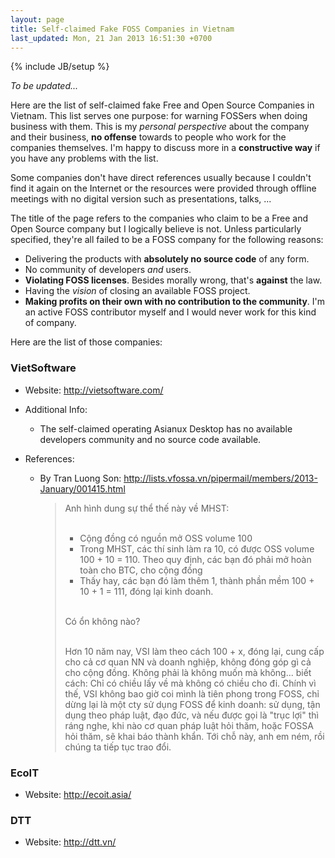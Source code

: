 ```yaml
---
layout: page
title: Self-claimed Fake FOSS Companies in Vietnam
last_updated: Mon, 21 Jan 2013 16:51:30 +0700
---
```

{% include JB/setup %}

*To be updated...*

Here are the list of self-claimed fake Free and Open Source Companies in Vietnam.  This list serves one purpose: for warning FOSSers when doing business with them.  This is my *personal perspective* about the company and their business, **no offense** towards to people who work for the companies themselves.  I'm happy to discuss more in a **constructive way** if you have any problems with the list.

Some companies don't have direct references usually because I couldn't find it again on the Internet or the resources were provided through offline meetings with no digital version such as presentations, talks, ...

The title of the page refers to the companies who claim to be a Free and Open Source company but I logically believe is not.  Unless particularly specified, they're all failed to be a FOSS company for the following reasons:

* Delivering the products with **absolutely no source code** of any form.
* No community of developers *and* users.
* **Violating FOSS licenses**.  Besides morally wrong, that's **against** the law.
* Having the *vision* of closing an available FOSS project.
* **Making profits on their own with no contribution to the community**.  I'm an active FOSS contributor myself and I would never work for this kind of company.

Here are the list of those companies:

### VietSoftware

* Website: <http://vietsoftware.com/>

* Additional Info:

  - The self-claimed operating Asianux Desktop has no available developers community and no source code available.

* References:

  - By Tran Luong Son: <http://lists.vfossa.vn/pipermail/members/2013-January/001415.html>

    <blockquote>
    Anh hình dung sự thể thế này về MHST:<br /><br />

    - Cộng đồng có nguồn mở OSS volume 100<br />
    - Trong MHST, các thí sinh làm ra 10, có được OSS volume 100 + 10 = 110. Theo quy định, các bạn đó phải mở hoàn toàn cho BTC, cho cộng đồng<br />
    - Thấy hay, các bạn đó làm thêm 1, thành phần mềm 100 + 10 + 1 = 111, đóng lại kinh doanh.<br /><br />

    Có ổn không nào?<br /><br />

    Hơn 10 năm nay, VSI làm theo cách 100 + x, đóng lại, cung cấp cho cả cơ quan NN và doanh nghiệp, không đóng góp gì cả cho cộng đồng. Không phải là không muốn mà không... biết cách: Chỉ có chiều lấy về mà không có chiều cho đi. Chính vì thế, VSI không bao giờ coi mình là tiên phong trong FOSS, chỉ dừng lại là một cty sử dụng FOSS để kinh doanh: sử dụng, tận dụng theo pháp luật, đạo đức, và nếu được gọi là "trục lợi" thì ráng nghe, khi nào cơ quan pháp luật hỏi thăm, hoặc FOSSA hỏi thăm, sẽ khai báo thành khẩn. Tới chỗ này, anh em ném, rồi chúng ta tiếp tục trao đổi.
    </blockquote>

### EcoIT

* Website: <http://ecoit.asia/>

### DTT

* Website: <http://dtt.vn/>